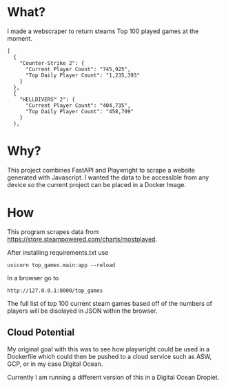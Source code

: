 # What?
I made a webscraper to return steams Top 100 played games at the moment.

```
[
  {
    "Counter-Strike 2": {
      "Current Player Count": "745,925",
      "Top Daily Player Count": "1,235,393"
    }
  },
  {
    "HELLDIVERS™ 2": {
      "Current Player Count": "404,735",
      "Top Daily Player Count": "458,709"
    }
  },
```

# Why?
This project combines FastAPI and Playwright to scrape a website generated with Javascript. I wanted the data to be accessible from any device so the current project can be placed in a Docker Image.

# How
This program scrapes data from <https://store.steampowered.com/charts/mostplayed>. 

After installing requirements.txt use 
```
uvicorn top_games.main:app --reload
```

In a browser go to
```
http://127.0.0.1:8000/top_games 
```
The full list of top 100 current steam games based off of the numbers of players will be disolayed in JSON within the browser.

## Cloud Potential
My original goal with this was to see how playwright could be used in a Dockerfile which could then be pushed to a cloud service such as ASW, GCP, or in my case Digital Ocean.

Currently I am running a different version of this in a Digital Ocean Droplet.

